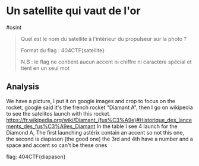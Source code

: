# Un satellite qui vaut de l'or 

#osint

> Quel est le nom du satellite à l'intérieur du propulseur sur la photo ?
>
> Format du flag : 404CTF{satellite}
>
> N.B : le flag ne contient aucun accent ni chiffre ni caractère spécial et tient en un seul mot

## Analysis
We have a picture, I put it on google images and crop to focus on the rocket, google said it's the french rocket "Diamant A", then I go on wikipedia to see the satelites launch with this rocket.
https://fr.wikipedia.org/wiki/Diamant_(fus%C3%A9e)#Historique_des_lancements_des_fus%C3%A9es_Diamant
In the table I see 4 launch for the Diamond A, The first launching astérix contain an accent so not this one, the second is diapason (the good one) the 3rd and 4th have a number and a space and accent so can't be these ones

flag: 404CTF{diapason}